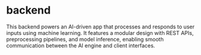 # backend
This backend powers an AI-driven app that processes and responds to user inputs using machine learning. It features a modular design with REST APIs, preprocessing pipelines, and model inference, enabling smooth communication between the AI engine and client interfaces.
